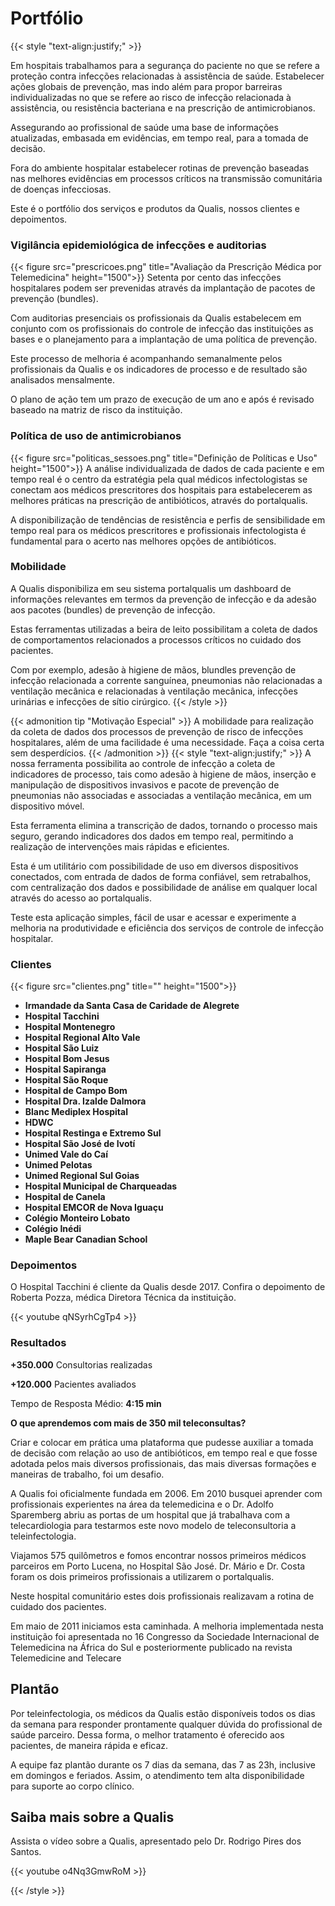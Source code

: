 # Portfólio


{{< style "text-align:justify;" >}}
 
Em hospitais trabalhamos para a segurança do paciente no que se refere a proteção contra infecções relacionadas à assistência de saúde. Estabelecer ações globais de prevenção, mas indo além para propor barreiras individualizadas no que se refere ao risco de infecção relacionada à assistência, ou resistência bacteriana e na prescrição de antimicrobianos. 

Assegurando ao profissional de saúde uma base de informações atualizadas, embasada em evidências, em tempo real, para a tomada de decisão. 

Fora do ambiente hospitalar estabelecer rotinas de prevenção baseadas nas melhores evidências em processos críticos na transmissão comunitária de doenças infecciosas. 

Este é o portfólio dos serviços e produtos da Qualis, nossos clientes e depoimentos.

### Vigilância epidemiológica de infecções e auditorias
{{< figure src="prescricoes.png" title="Avaliação da Prescrição Médica por Telemedicina" height="1500">}}
Setenta por cento das infecções hospitalares podem ser prevenidas através da implantação de pacotes de prevenção (bundles). 

Com auditorias presenciais os profissionais da Qualis estabelecem em conjunto com os profissionais do controle de infecção das instituições as bases e o planejamento para a implantação de uma política de prevenção. 

Este processo de melhoria é acompanhando semanalmente pelos profissionais da Qualis e os indicadores de processo e de resultado são analisados mensalmente. 

O plano de ação tem um prazo de execução de um ano e após é revisado baseado na matriz de risco da instituição.

### Política de uso de antimicrobianos
{{< figure src="politicas_sessoes.png" title="Definição de Políticas e Uso" height="1500">}}
A análise individualizada de dados de cada paciente e em tempo real é o centro da estratégia pela qual médicos infectologistas se conectam aos médicos prescritores dos hospitais para estabelecerem as melhores práticas na prescrição de antibióticos, através do portalqualis. 

A disponibilização de tendências de resistência e perfis de sensibilidade em tempo real para os médicos prescritores e profissionais infectologista é fundamental para o acerto nas melhores opções de antibióticos.

### Mobilidade

A Qualis disponibiliza em seu sistema portalqualis um dashboard de informações relevantes em termos da prevenção de infecção e da adesão aos pacotes (bundles) de prevenção de infecção. 

Estas ferramentas utilizadas a beira de leito possibilitam a coleta de dados de comportamentos relacionados a processos críticos no cuidado dos pacientes. 

Com por exemplo, adesão à higiene de mãos, blundles prevenção de infecção relacionada a corrente sanguínea, pneumonias não relacionadas a ventilação mecânica e relacionadas à ventilação mecânica, infecções urinárias e infecções de sítio cirúrgico.
{{< /style >}} 

{{< admonition tip "Motivação Especial" >}}
A mobilidade para realização da coleta de dados dos processos de prevenção de risco de infecções hospitalares, além de uma facilidade é uma necessidade. Faça a coisa certa sem desperdícios.
{{< /admonition >}}
{{< style "text-align:justify;" >}}
A nossa ferramenta possibilita ao controle de infecção a coleta de indicadores de processo, tais como adesão à higiene de mãos, inserção e manipulação de dispositivos invasivos e pacote de prevenção de pneumonias não associadas e associadas a ventilação mecânica, em um dispositivo móvel. 


Esta ferramenta elimina a transcrição de dados, tornando o processo mais seguro, gerando indicadores dos dados em tempo real, permitindo a realização de intervenções mais rápidas e eficientes.

Esta é um utilitário com possibilidade de uso em diversos dispositivos conectados, com entrada de dados de forma confiável, sem retrabalhos, com centralização dos dados e possibilidade de análise em qualquer local através do acesso ao portalqualis.

Teste esta aplicação simples, fácil de usar e acessar e experimente a melhoria na produtividade e eficiência dos serviços de controle de infecção hospitalar.


### Clientes

{{< figure src="clientes.png" title="" height="1500">}}

* **Irmandade da Santa Casa de Caridade de Alegrete**
* **Hospital Tacchini**
* **Hospital Montenegro**
* **Hospital Regional Alto Vale**
* **Hospital São Luiz**
* **Hospital Bom Jesus**
* **Hospital Sapiranga**
* **Hospital São Roque**
* **Hospital de Campo Bom**
* **Hospital Dra. Izalde Dalmora**
* **Blanc Mediplex Hospital**
* **HDWC**
* **Hospital Restinga e Extremo Sul**
* **Hospital São José de Ivotí**
* **Unimed Vale do Caí**
* **Unimed Pelotas**
* **Unimed Regional Sul Goias**
* **Hospital Municipal de Charqueadas**
* **Hospital de Canela**
* **Hospital EMCOR de Nova Iguaçu**
* **Colégio Monteiro Lobato**
* **Colégio Inédi**
* **Maple Bear Canadian School**


### Depoimentos

O Hospital Tacchini é cliente da Qualis desde 2017. Confira o depoimento de Roberta Pozza, médica Diretora Técnica da instituição.

{{< youtube qNSyrhCgTp4 >}}





### Resultados 

**+350.000** Consultorias realizadas

**+120.000** Pacientes avaliados

Tempo de Resposta Médio: **4:15 min**

**O que aprendemos com mais de 350 mil teleconsultas?**

Criar e colocar em prática uma plataforma que pudesse auxiliar a tomada de decisão com relação ao uso de antibióticos, em tempo real e que fosse adotada pelos mais diversos profissionais, das mais diversas formações e maneiras de trabalho, foi um desafio. 

A Qualis foi oficialmente fundada em 2006. Em 2010 busquei aprender com profissionais experientes na área da telemedicina e o Dr. Adolfo Sparemberg abriu as portas de um hospital que já trabalhava com a telecardiologia para testarmos este novo modelo de teleconsultoria a teleinfectologia. 

Viajamos 575 quilômetros e fomos encontrar nossos primeiros médicos parceiros em Porto Lucena, no Hospital São José. Dr. Mário e Dr. Costa foram os dois primeiros profissionais a utilizarem o portalqualis. 

Neste hospital comunitário estes dois profissionais realizavam a rotina de cuidado dos pacientes. 

Em maio de 2011 iniciamos esta caminhada. A melhoria implementada nesta instituição foi apresentada no 16 Congresso da Sociedade Internacional de Telemedicina na África do Sul e posteriormente publicado na revista Telemedicine and Telecare

## Plantão

Por teleinfectologia, os médicos da Qualis estão disponíveis todos os dias da semana para responder prontamente qualquer dúvida do profissional de saúde parceiro. Dessa forma, o melhor tratamento é oferecido aos pacientes, de maneira rápida e eficaz.

A equipe faz plantão durante os 7 dias da semana, das 7 as 23h, inclusive em domingos e feriados. Assim, o atendimento tem alta disponibilidade para suporte ao corpo clínico.


## Saiba mais sobre a Qualis

Assista o vídeo sobre a Qualis, apresentado pelo Dr. Rodrigo Pires dos Santos.

{{< youtube o4Nq3GmwRoM >}}

{{< /style >}} 
